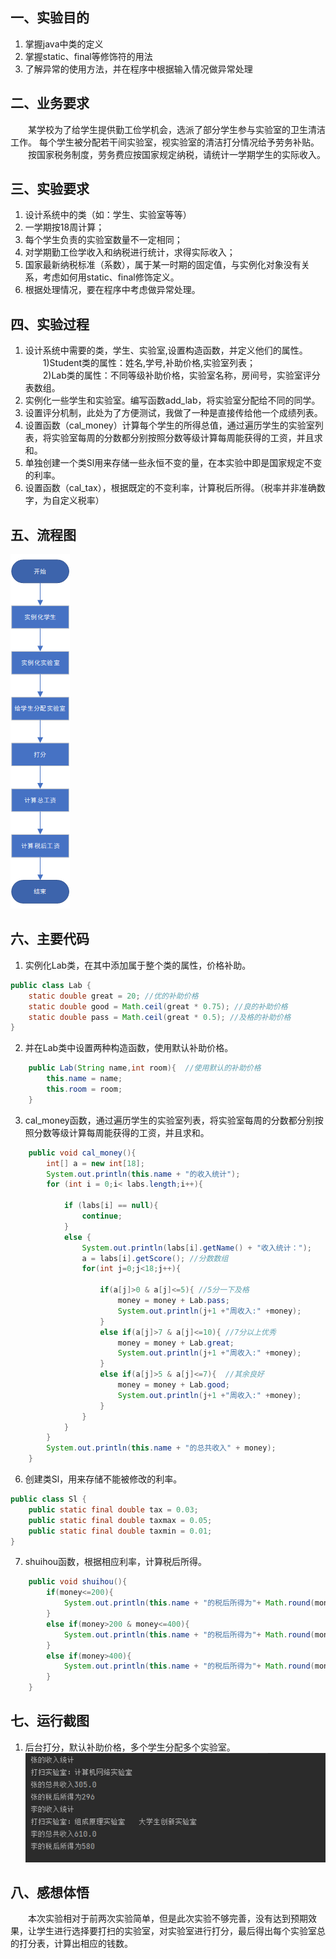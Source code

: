 ## 一、实验目的
1. 掌握java中类的定义
2. 掌握static、final等修饰符的用法
3. 了解异常的使用方法，并在程序中根据输入情况做异常处理

## 二、业务要求
&emsp;&emsp;某学校为了给学生提供勤工俭学机会，选派了部分学生参与实验室的卫生清洁工作。
每个学生被分配若干间实验室，视实验室的清洁打分情况给予劳务补贴。
&emsp;&emsp;按国家税务制度，劳务费应按国家规定纳税，请统计一学期学生的实际收入。

## 三、实验要求
1. 设计系统中的类（如：学生、实验室等等）
2. 一学期按18周计算；
3. 每个学生负责的实验室数量不一定相同；
4. 对学期勤工俭学收入和纳税进行统计，求得实际收入；
5. 国家最新纳税标准（系数），属于某一时期的固定值，与实例化对象没有关系，考虑如何用static、final修饰定义。
6. 根据处理情况，要在程序中考虑做异常处理。

## 四、实验过程
1. 设计系统中需要的类，学生、实验室,设置构造函数，并定义他们的属性。
   <br>&emsp;&emsp;1)Student类的属性：姓名,学号,补助价格,实验室列表；
   <br>&emsp;&emsp;2)Lab类的属性：不同等级补助价格，实验室名称，房间号，实验室评分表数组。
2. 实例化一些学生和实验室。编写函数add_lab，将实验室分配给不同的同学。
3. 设置评分机制，此处为了方便测试，我做了一种是直接传给他一个成绩列表。
4. 设置函数（cal_money）计算每个学生的所得总值，通过遍历学生的实验室列表，将实验室每周的分数都分别按照分数等级计算每周能获得的工资，并且求和。
5. 单独创建一个类Sl用来存储一些永恒不变的量，在本实验中即是国家规定不变的利率。
6. 设置函数（cal_tax），根据既定的不变利率，计算税后所得。（税率并非准确数字，为自定义税率）

## 五、流程图
![](./img/流程图.jpg)
## 六、主要代码
1. 实例化Lab类，在其中添加属于整个类的属性，价格补助。
``` java
public class Lab {
    static double great = 20; //优的补助价格
    static double good = Math.ceil(great * 0.75); //良的补助价格
    static double pass = Math.ceil(great * 0.5); //及格的补助价格
}
```

2. 并在Lab类中设置两种构造函数，使用默认补助价格。
``` java
    public Lab(String name,int room){  //使用默认的补助价格
        this.name = name;
        this.room = room;
    }

```

3. cal_money函数，通过遍历学生的实验室列表，将实验室每周的分数都分别按照分数等级计算每周能获得的工资，并且求和。
``` java
    public void cal_money(){
        int[] a = new int[18];
        System.out.println(this.name + "的收入统计");
        for (int i = 0;i< labs.length;i++){

            if (labs[i] == null){
                continue;
            }
            else {
                System.out.println(labs[i].getName() + "收入统计：");
                a = labs[i].getScore(); //分数数组
                for(int j=0;j<18;j++){

                    if(a[j]>0 & a[j]<=5){ //5分一下及格
                        money = money + Lab.pass;
                        System.out.println(j+1 +"周收入:" +money);
                    }
                    else if(a[j]>7 & a[j]<=10){ //7分以上优秀
                        money = money + Lab.great;
                        System.out.println(j+1 +"周收入:" +money);
                    }
                    else if(a[j]>5 & a[j]<=7){  //其余良好
                        money = money + Lab.good;
                        System.out.println(j+1 +"周收入:" +money);
                    }
                }
            }
        }
        System.out.println(this.name + "的总共收入" + money);
    }
```

6. 创建类Sl，用来存储不能被修改的利率。
``` java
public class Sl {
    public static final double tax = 0.03;
    public static final double taxmax = 0.05;
    public static final double taxmin = 0.01;
}
```

7. shuihou函数，根据相应利率，计算税后所得。
``` java
    public void shuihou(){
        if(money<=200){
            System.out.println(this.name + "的税后所得为"+ Math.round(money*(1- Sl.taxmin)));
        }
        else if(money>200 & money<=400){
            System.out.println(this.name + "的税后所得为"+ Math.round(money*(1- Sl.tax)));
        }
        else if(money>400){
            System.out.println(this.name + "的税后所得为"+ Math.round(money*(1- Sl.taxmax)));
        }
    }
```

## 七、运行截图
1. 后台打分，默认补助价格，多个学生分配多个实验室。
   ![](./img/运行.jpg)
   
## 八、感想体悟
&emsp;&emsp;本次实验相对于前两次实验简单，但是此次实验不够完善，没有达到预期效果，让学生进行选择要打扫的实验室，对实验室进行打分，最后得出每个实验室总的打分表，计算出相应的钱数。
